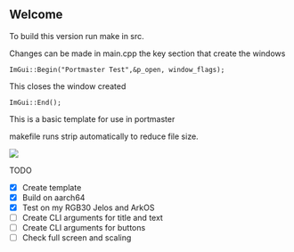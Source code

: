 ## Welcome


To build this version run make in src.

Changes can be made in main.cpp the key section that create the windows

```ImGui::Begin("Portmaster Test",&p_open, window_flags);```

This closes the window created

```ImGui::End();```

This is a basic template for use in portmaster

makefile runs strip automatically to reduce file size.

![](https://github.com/monkeyx-net/Imgui4Portmaster/blob/master/imgui-controls-v6-Xbox.png?raw=true)

TODO
- [x] Create template
- [x] Build on aarch64
- [x] Test on my RGB30 Jelos and ArkOS
- [ ] Create CLI arguments for title and text
- [ ] Create CLI arguments for buttons
- [ ] Check full screen and scaling
